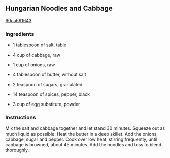 ## Hungarian Noodles and Cabbage

[60ca691643](http://www.food.com/recipe/hungarian-noodles-and-cabbage-180592)

### Ingredients

 - 1 tablespoon of salt, table

 - 4 cup of cabbage, raw

 - 1 cup of onions, raw

 - 4 tablespoon of butter, without salt

 - 2 teaspoon of sugars, granulated

 - 14 teaspoon of spices, pepper, black

 - 3 cup of egg substitute, powder

### Instructions

Mix the salt and cabbage together and let stand 30 minutes. Squeeze out as much liquid as possible. Heat the butter in a deep skillet. Add the onions, cabbage, sugar and pepper. Cook over low heat, stirring frequently, until cabbage is browned, about 45 minutes. Add the noodles and toss to blend thoroughly.